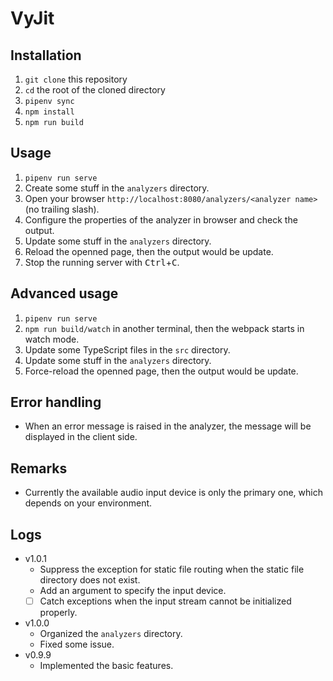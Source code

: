 # VyJit

## Installation
1. `git clone` this repository
1. `cd` the root of the cloned directory
1. `pipenv sync`
1. `npm install`
1. `npm run build`

## Usage
1. `pipenv run serve`
1. Create some stuff in the `analyzers` directory.
1. Open your browser `http://localhost:8080/analyzers/<analyzer name>` (no trailing slash).
1. Configure the properties of the analyzer in browser and check the output.
1. Update some stuff in the `analyzers` directory.
1. Reload the openned page, then the output would be update.
1. Stop the running server with <kbd>Ctrl</kbd>+<kbd>C</kbd>.

## Advanced usage
1. `pipenv run serve`
1. `npm run build/watch` in another terminal, then the webpack starts in watch mode.
1. Update some TypeScript files in the `src` directory.
1. Update some stuff in the `analyzers` directory.
1. Force-reload the openned page, then the output would be update.

## Error handling
- When an error message is raised in the analyzer, the message will be displayed in the client side.

## Remarks
- Currently the available audio input device is only the primary one, which depends on your environment.

## Logs
- v1.0.1
    - Suppress the exception for static file routing when the static file directory does not exist.
    - Add an argument to specify the input device.
    - [ ] Catch exceptions when the input stream cannot be initialized properly.
- v1.0.0
    - Organized the `analyzers` directory.
    - Fixed some issue.
- v0.9.9
    - Implemented the basic features.
